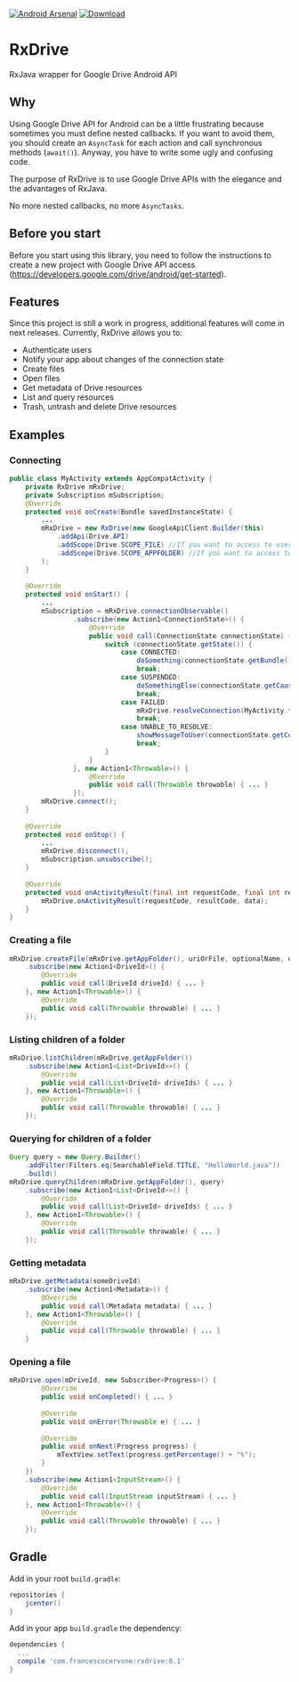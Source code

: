 [![Android Arsenal](https://img.shields.io/badge/Android%20Arsenal-RxDrive-brightgreen.svg?style=flat)](http://android-arsenal.com/details/1/3479)
[ ![Download](https://api.bintray.com/packages/francescocervone/maven/rxdrive/images/download.svg) ](https://bintray.com/francescocervone/maven/rxdrive/_latestVersion)


# RxDrive
RxJava wrapper for Google Drive Android API

## Why
Using Google Drive API for Android can be a little frustrating because sometimes you must define nested callbacks. If you want to avoid them, you should create an `AsyncTask` for each action and call synchronous methods (`await()`). Anyway, you have to write some ugly and confusing code.

The purpose of RxDrive is to use Google Drive APIs with the elegance and the advantages of RxJava.

No more nested callbacks, no more `AsyncTasks`.

## Before you start
Before you start using this library, you need to follow the instructions to create a new project with Google Drive API access (https://developers.google.com/drive/android/get-started).

## Features
Since this project is still a work in progress, additional features will come in next releases. Currently, RxDrive allows you to:
* Authenticate users
* Notify your app about changes of the connection state
* Create files
* Open files
* Get metadata of Drive resources
* List and query resources
* Trash, untrash and delete Drive resources

## Examples
### Connecting
```java
public class MyActivity extends AppCompatActivity {
    private RxDrive mRxDrive;
    private Subscription mSubscription;
    @Override
    protected void onCreate(Bundle savedInstanceState) {
    	...
    	mRxDrive = new RxDrive(new GoogleApiClient.Builder(this)
    		.addApi(Drive.API)
    		.addScope(Drive.SCOPE_FILE) //If you want to access to user files
    		.addScope(Drive.SCOPE_APPFOLDER) //If you want to access to the app folder
    	);
    }
    	
    @Override
    protected void onStart() {
        ...
        mSubscription = mRxDrive.connectionObservable()
                .subscribe(new Action1<ConnectionState>() {
                    @Override
                    public void call(ConnectionState connectionState) {
                        switch (connectionState.getState()) {
                            case CONNECTED:
                                doSomething(connectionState.getBundle());
                                break;
                            case SUSPENDED:
                                doSomethingElse(connectionState.getCause());
                                break;
                            case FAILED:
                                mRxDrive.resolveConnection(MyActivity.this, connectionState.getConnectionResult());
                                break;
                            case UNABLE_TO_RESOLVE:
                                showMessageToUser(connectionState.getConnectionResult());
                                break;
                        }
                    }
                }, new Action1<Throwable>() {
                    @Override
                    public void call(Throwable throwable) { ... }
                });
        mRxDrive.connect();
    }
    
    @Override
    protected void onStop() {
        ...
        mRxDrive.disconnect();
        mSubscription.unsubscribe();
    }
    
    @Override
    protected void onActivityResult(final int requestCode, final int resultCode, final Intent data) {
        mRxDrive.onActivityResult(requestCode, resultCode, data);
    }
}
```

### Creating a file
```java
mRxDrive.createFile(mRxDrive.getAppFolder(), uriOrFile, optionalName, optionalMimeType)
    .subscribe(new Action1<DriveId>() {
        @Override
        public void call(DriveId driveId) { ... }
    }, new Action1<Throwable>() {
        @Override
        public void call(Throwable throwable) { ... }
    });
```

### Listing children of a folder
```java
mRxDrive.listChildren(mRxDrive.getAppFolder())
    .subscribe(new Action1<List<DriveId>>() {
        @Override
        public void call(List<DriveId> driveIds) { ... }
    }, new Action1<Throwable>() {
        @Override
        public void call(Throwable throwable) { ... }
    });
```
### Querying for children of a folder
```java
Query query = new Query.Builder()
	.addFilter(Filters.eq(SearchableField.TITLE, "HelloWorld.java"))
	.build()
mRxDrive.queryChildren(mRxDrive.getAppFolder(), query)
    .subscribe(new Action1<List<DriveId>>() {
        @Override
        public void call(List<DriveId> driveIds) { ... }
    }, new Action1<Throwable>() {
        @Override
        public void call(Throwable throwable) { ... }
    });
```

### Getting metadata
```java
mRxDrive.getMetadata(someDriveId)
	.subscribe(new Action1<Metadata>() {
	    @Override
        public void call(Metadata metadata) { ... }
	}, new Action1<Throwable>() {
	    @Override
        public void call(Throwable throwable) { ... }
	}
```

### Opening a file
```java
mRxDrive.open(mDriveId, new Subscriber<Progress>() {
        @Override
        public void onCompleted() { ... }
    
        @Override
        public void onError(Throwable e) { ... }
    
        @Override
        public void onNext(Progress progress) {
            mTextView.setText(progress.getPercentage() + "%");
        }
    })
    .subscribe(new Action1<InputStream>() {
    	@Override
    	public void call(InputStream inputStream) { ... }
    }, new Action1<Throwable>() {
    	@Override
    	public void call(Throwable throwable) { ... }
    });
```
## Gradle
Add in your root `build.gradle`:
```gradle
repositories {
	jcenter()
}
```

Add in your app `build.gradle` the dependency:
```gradle
dependencies {
  ...
  compile 'com.francescocervone:rxdrive:0.1'
}
```
